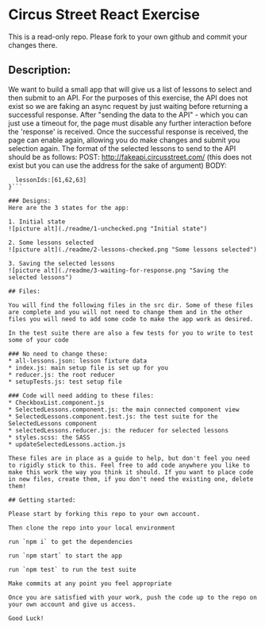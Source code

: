 # Circus Street React Exercise

This is a read-only repo. Please fork to your own github and commit your changes there.

## Description:

We want to build a small app that will give us a list of lessons to select and then submit to an API. 
For the purposes of this exercise, the API does not exist so we are faking an async request by just waiting before returning a successful response.
After "sending the data to the API" - which you can just use a timeout for, the page must disable any further interaction before the 'response' is received. Once the successful response is received, the page can enable again, allowing you do make changes and submit you selection again.
The format of the selected lessons to send to the API should be as follows:
POST: http://fakeapi.circusstreet.com/ (this does not exist but you can use the address for the sake of argument)
BODY: 
```{
  lessonIds:[61,62,63]
}```

### Designs:
Here are the 3 states for the app:

1. Initial state 
![picture alt](./readme/1-unchecked.png "Initial state")

2. Some lessons selected
![picture alt](./readme/2-lessons-checked.png "Some lessons selected")

3. Saving the selected lessons 
![picture alt](./readme/3-waiting-for-response.png "Saving the selected lessons")

## Files:

You will find the following files in the src dir. Some of these files are complete and you will not need to change them and in the other files you will need to add some code to make the app work as desired.

In the test suite there are also a few tests for you to write to test some of your code

### No need to change these:
* all-lessons.json: lesson fixture data
* index.js: main setup file is set up for you
* reducer.js: the root reducer
* setupTests.js: test setup file

### Code will need adding to these files:
* CheckboxList.component.js
* SelectedLessons.component.js: the main connected component view
* SelectedLessons.component.test.js: the test suite for the SelectedLessons component
* selectedLessons.reducer.js: the reducer for selected lessons
* styles.scss: the SASS
* updateSelectedLessons.action.js

These files are in place as a guide to help, but don't feel you need to rigidly stick to this. Feel free to add code anywhere you like to make this work the way you think it should. If you want to place code in new files, create them, if you don't need the existing one, delete them!

## Getting started:

Please start by forking this repo to your own account.

Then clone the repo into your local environment

run `npm i` to get the dependencies

run `npm start` to start the app

run `npm test` to run the test suite 

Make commits at any point you feel appropriate

Once you are satisfied with your work, push the code up to the repo on your own account and give us access.

Good Luck!